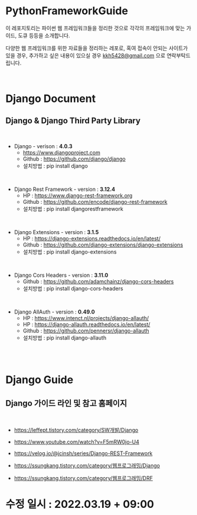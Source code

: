 # PythonFrameworkGuide
이 레포지토리는 파이썬 웹 프레임워크들을 정리한 것으로 각각의 프레임워크에 맞는 가이드, 도큐 등등을 소개합니다. 

다양한 웹 프레임워크를 위한 자료들을 정리하는 레포로, 혹여 접속이 안되는 사이트가 있을 경우, 추가하고 싶은 내용이 있으실 경우 kkh5428@gmail.com 으로 연락부탁드립니다.

<br>

# Django Document
## Django & Django Third Party Library 

<br>


- Django - verison : <b> 4.0.3 </b>
  - https://www.djangoproject.com
  - Github : https://github.com/django/django
  - 설치방법 : pip install django

<br>

- Django Rest Framework - version : <b> 3.12.4 </b>
  - HP : https://www.django-rest-framework.org
  - Github : https://github.com/encode/django-rest-framework
  - 설치방법 : pip install djangorestframework

<br>

- Django Extensions - version : <b> 3.1.5 </b>
  - HP : https://django-extensions.readthedocs.io/en/latest/
  - Github : https://github.com/django-extensions/django-extensions
  - 설치방법 : pip install django-extensions

<br>

- Django Cors Headers - version : <b> 3.11.0 </b>
  - Github : https://github.com/adamchainz/django-cors-headers
  - 설치방법 : pip install django-cors-headers


<br>

- Django AllAuth - version : <b> 0.49.0 </b>
  - HP : https://www.intenct.nl/projects/django-allauth/
  - HP : https://django-allauth.readthedocs.io/en/latest/
  - Github : https://github.com/pennersr/django-allauth
  - 설치방법 : pip install django-allauth


<br>
<br>

# Django Guide 

## Django 가이드 라인 및 참고 홈페이지

<br>

- https://leffept.tistory.com/category/SW개발/Django

- https://www.youtube.com/watch?v=F5mRW0jo-U4

- https://velog.io/@jcinsh/series/Django-REST-Framework

- https://ssungkang.tistory.com/category/웹프로그래밍/Django

- https://ssungkang.tistory.com/category/웹프로그래밍/DRF


# 수정 일시 : 2022.03.19 + 09:00
